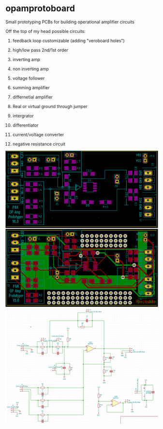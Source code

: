 # opamprotoboard
Small prototyping PCBs for building operational amplifier circuits


Off the top of my head possible circuits:

1. feedback loop customizable (adding "veroboard holes")

2. high/low pass 2nd/1st order

3. inverting amp

4. non inverting amp

5. voltage follower

6. summing amplifier

7. differnetial amplifier

8. Real or virtual ground through jumper

9. intergrator

10. differentiator

11. current/voltage converter

12. negative resistance circuit
<p align="center">

  <img src="/opampprotopcb/AssemblyDiagram_with silkscreenV1.PNG" width="800" alt="accessibility text">
  <img src="/opampprotopcb/Layout_AllLayersV1.PNG" width="800" alt="accessibility text">
  <img src="/opampprotopcb/Schematic14092019.PNG" width="800" alt="accessibility text">
  

  
</p>
